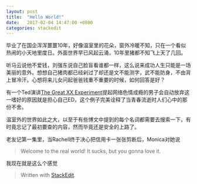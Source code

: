```yaml
---
layout: post
title:  "Hello World!"
date:   2017-02-04 14:47:00 +0800
categories: stackedit 
---
```



毕业了在国企浑浑噩噩10年，好像温室里的花朵，窗外冷暖不知，只在一个看似热闹的小天地里度日。外面世界早已风起云涌，10年里猪都不知飞上天了几回。

听马云说他不爱钱，刘强东说自己脸盲看谁都一样，这么说来成功人生只能是一场美丽的意外。想想自己猪肉都已经剁过了却还是文不能测字，武不能防身，不由背上冒冷汗。心想将来儿女问起爸爸钱重不重要的时候，如何回答是好？

有一个Ted演讲[The Great XX Experiment](http://player.youku.com/embed/XOTIxNzM5MTMy)提起网络色情成瘾的男子会自动放弃这一嗜好的原因就是担心自己ED，这个例子完美诠释了当青春流逝时人们心中的那份不舍。

温室外的世界如此之大，以至于有些博文中提到的每个名词都需要去搜索一下，有时竟忘记了最初要查的内容，然而毕竟还是安全的上路了。

老友记第一集里，当Rachell终于决心把信用卡一张张剪断后，Monica对她说

> Welcome to the real world!
> It sucks, but you gonna love it.

我现在就是这么个感觉

> Written with [StackEdit](https://stackedit.io/).

